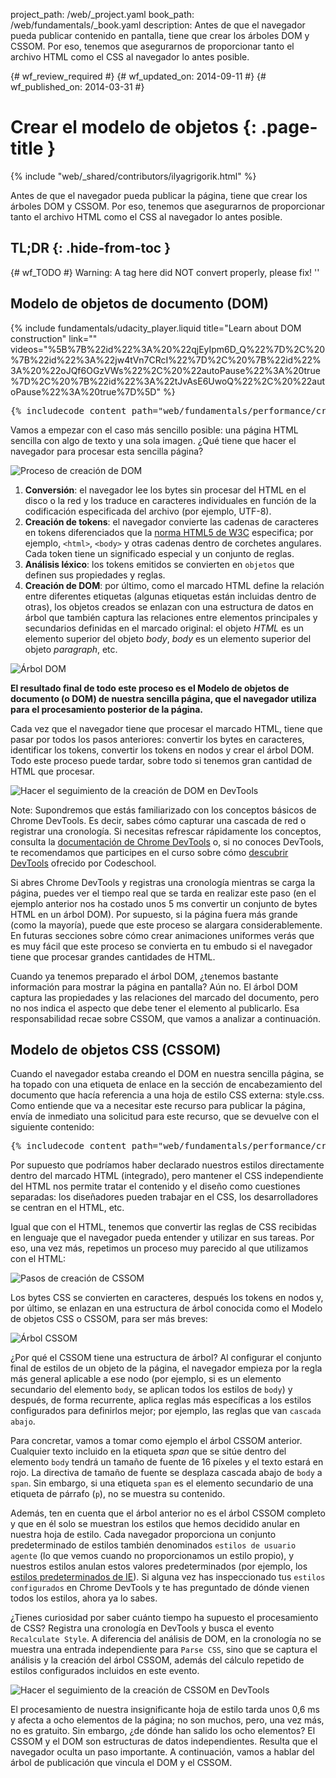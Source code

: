 project_path: /web/_project.yaml
book_path: /web/fundamentals/_book.yaml
description: Antes de que el navegador pueda publicar contenido en pantalla, tiene que crear los árboles DOM y CSSOM. Por eso, tenemos que asegurarnos de proporcionar tanto el archivo HTML como el CSS al navegador lo antes posible.

{# wf_review_required #}
{# wf_updated_on: 2014-09-11 #}
{# wf_published_on: 2014-03-31 #}

# Crear el modelo de objetos {: .page-title }

{% include "web/_shared/contributors/ilyagrigorik.html" %}


Antes de que el navegador pueda publicar la página, tiene que crear los árboles DOM y CSSOM. Por eso, tenemos que asegurarnos de proporcionar tanto el archivo HTML como el CSS al navegador lo antes posible.



## TL;DR {: .hide-from-toc }
{# wf_TODO #}
Warning: A tag here did NOT convert properly, please fix! ''


## Modelo de objetos de documento (DOM)

{% include fundamentals/udacity_player.liquid title="Learn about DOM construction" link="" videos="%5B%7B%22id%22%3A%20%22qjEyIpm6D_Q%22%7D%2C%20%7B%22id%22%3A%22jw4tVn7CRcI%22%7D%2C%20%7B%22id%22%3A%20%22oJQf6OGzVWs%22%2C%20%22autoPause%22%3A%20true%7D%2C%20%7B%22id%22%3A%22tJvAsE6UwoQ%22%2C%20%22autoPause%22%3A%20true%7D%5D" %}

<pre class="prettyprint">
{% includecode content_path="web/fundamentals/performance/critical-rendering-path/_code/basic_dom.html" region_tag="full" %}
</pre>

Vamos a empezar con el caso más sencillo posible: una página HTML sencilla con algo de texto y una sola imagen. ¿Qué tiene que hacer el navegador para procesar esta sencilla página?

<img src="images/full-process.png" alt="Proceso de creación de DOM">

1. **Conversión**: el navegador lee los bytes sin procesar del HTML en el disco o la red y los traduce en caracteres individuales en función de la codificación especificada del archivo (por ejemplo, UTF-8).
1. **Creación de tokens**: el navegador convierte las cadenas de caracteres en tokens diferenciados que la [norma HTML5 de W3C](http://www.w3.org/TR/html5/) especifica; por ejemplo, `<html>`, `<body>` y otras cadenas dentro de corchetes angulares. Cada token tiene un significado especial y un conjunto de reglas.
1. **Análisis léxico**: los tokens emitidos se convierten en `objetos` que definen sus propiedades y reglas.
1. **Creación de DOM**: por último, como el marcado HTML define la relación entre diferentes etiquetas (algunas etiquetas están incluidas dentro de otras), los objetos creados se enlazan con una estructura de datos en árbol que también captura las relaciones entre elementos principales y secundarios definidas en el marcado original: el objeto _HTML_ es un elemento superior del objeto _body_, _body_ es un elemento superior del objeto _paragraph_, etc.

<img src="images/dom-tree.png" class="center" alt="Árbol DOM">

**El resultado final de todo este proceso es el Modelo de objetos de documento (o DOM) de nuestra sencilla página, que el navegador utiliza para el procesamiento posterior de la página.**

Cada vez que el navegador tiene que procesar el marcado HTML, tiene que pasar por todos los pasos anteriores: convertir los bytes en caracteres, identificar los tokens, convertir los tokens en nodos y crear el árbol DOM. Todo este proceso puede tardar, sobre todo si tenemos gran cantidad de HTML que procesar.

<img src="images/dom-timeline.png" class="center" alt="Hacer el seguimiento de la creación de DOM en DevTools">

Note: Supondremos que estás familiarizado con los conceptos básicos de Chrome DevTools. Es decir, sabes cómo capturar una cascada de red o registrar una cronología. Si necesitas refrescar rápidamente los conceptos, consulta la <a href='https://developer.chrome.com/devtools'>documentación de Chrome DevTools</a> o, si no conoces DevTools, te recomendamos que participes en el curso sobre cómo <a href='http://discover-devtools.codeschool.com/'>descubrir DevTools</a> ofrecido por Codeschool.

Si abres Chrome DevTools y registras una cronología mientras se carga la página, puedes ver el tiempo real que se tarda en realizar este paso (en el ejemplo anterior nos ha costado unos 5 ms convertir un conjunto de bytes HTML en un árbol DOM). Por supuesto, si la página fuera más grande (como la mayoría), puede que este proceso se alargara considerablemente. En futuras secciones sobre cómo crear animaciones uniformes verás que es muy fácil que este proceso se convierta en tu embudo si el navegador tiene que procesar grandes cantidades de HTML.

Cuando ya tenemos preparado el árbol DOM, ¿tenemos bastante información para mostrar la página en pantalla? Aún no. El árbol DOM captura las propiedades y las relaciones del marcado del documento, pero no nos indica el aspecto que debe tener el elemento al publicarlo. Esa responsabilidad recae sobre CSSOM, que vamos a analizar a continuación.

## Modelo de objetos CSS (CSSOM)

Cuando el navegador estaba creando el DOM en nuestra sencilla página, se ha topado con una etiqueta de enlace en la sección de encabezamiento del documento que hacía referencia a una hoja de estilo CSS externa: style.css. Como entiende que va a necesitar este recurso para publicar la página, envía de inmediato una solicitud para este recurso, que se devuelve con el siguiente contenido:

<pre class="prettyprint">
{% includecode content_path="web/fundamentals/performance/critical-rendering-path/_code/style.css" region_tag="full"   adjust_indentation="auto" %}
</pre>

Por supuesto que podríamos haber declarado nuestros estilos directamente dentro del marcado HTML (integrado), pero mantener el CSS independiente del HTML nos permite tratar el contenido y el diseño como cuestiones separadas: los diseñadores pueden trabajar en el CSS, los desarrolladores se centran en el HTML, etc.

Igual que con el HTML, tenemos que convertir las reglas de CSS recibidas en lenguaje que el navegador pueda entender y utilizar en sus tareas. Por eso, una vez más, repetimos un proceso muy parecido al que utilizamos con el HTML:

<img src="images/cssom-construction.png" class="center" alt="Pasos de creación de CSSOM">

Los bytes CSS se convierten en caracteres, después los tokens en nodos y, por último, se enlazan en una estructura de árbol conocida como el Modelo de objetos CSS o CSSOM, para ser más breves:

<img src="images/cssom-tree.png" class="center" alt="Árbol CSSOM">

¿Por qué el CSSOM tiene una estructura de árbol? Al configurar el conjunto final de estilos de un objeto de la página, el navegador empieza por la regla más general aplicable a ese nodo (por ejemplo, si es un elemento secundario del elemento `body`, se aplican todos los estilos de `body`) y después, de forma recurrente, aplica reglas más específicas a los estilos configurados para definirlos mejor; por ejemplo, las reglas que van `cascada abajo`.

Para concretar, vamos a tomar como ejemplo el árbol CSSOM anterior. Cualquier texto incluido en la etiqueta _span_ que se sitúe dentro del elemento `body` tendrá un tamaño de fuente de 16 píxeles y el texto estará en rojo. La directiva de tamaño de fuente se desplaza cascada abajo de `body` a `span`. Sin embargo, si una etiqueta `span` es el elemento secundario de una etiqueta de párrafo (`p`), no se muestra su contenido.

Además, ten en cuenta que el árbol anterior no es el árbol CSSOM completo y que en él solo se muestran los estilos que hemos decidido anular en nuestra hoja de estilo. Cada navegador proporciona un conjunto predeterminado de estilos también denominados `estilos de usuario agente` (lo que vemos cuando no proporcionamos un estilo propio), y nuestros estilos anulan estos valores predeterminados (por ejemplo, los [estilos predeterminados de IE](http://www.iecss.com/)). Si alguna vez has inspeccionado tus `estilos configurados` en Chrome DevTools y te has preguntado de dónde vienen todos los estilos, ahora ya lo sabes.

¿Tienes curiosidad por saber cuánto tiempo ha supuesto el procesamiento de CSS? Registra una cronología en DevTools y busca el evento `Recalculate Style`. A diferencia del análisis de DOM, en la cronología no se muestra una entrada independiente para `Parse CSS`, sino que se captura el análisis y la creación del árbol CSSOM, además del cálculo repetido de estilos configurados incluidos en este evento.

<img src="images/cssom-timeline.png" class="center" alt="Hacer el seguimiento de la creación de CSSOM en DevTools">

El procesamiento de nuestra insignificante hoja de estilo tarda unos 0,6 ms y afecta a ocho elementos de la página; no son muchos, pero, una vez más, no es gratuito. Sin embargo, ¿de dónde han salido los ocho elementos? El CSSOM y el DOM son estructuras de datos independientes. Resulta que el navegador oculta un paso importante. A continuación, vamos a hablar del árbol de publicación que vincula el DOM y el CSSOM.



